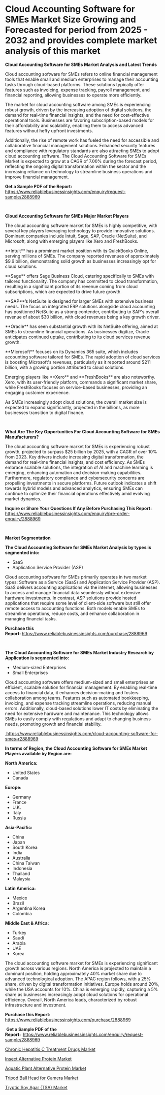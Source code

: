 <p><h1>Cloud Accounting Software for SMEs Market Size Growing and Forecasted for period from 2025 - 2032 and provides complete market analysis of this market</h1></p><p><strong>Cloud Accounting Software for SMEs Market Analysis and Latest Trends</strong></p>
<p><p>Cloud accounting software for SMEs refers to online financial management tools that enable small and medium enterprises to manage their accounting tasks through cloud-based platforms. These solutions typically offer features such as invoicing, expense tracking, payroll management, and financial reporting, allowing businesses to operate more efficiently.</p><p>The market for cloud accounting software among SMEs is experiencing robust growth, driven by the increasing adoption of digital solutions, the demand for real-time financial insights, and the need for cost-effective operational tools. Businesses are favoring subscription-based models for their affordability and scalability, enabling them to access advanced features without hefty upfront investments. </p><p>Additionally, the rise of remote work has fueled the need for accessible and collaborative financial management solutions. Enhanced security features and compliance with regulatory standards are also attracting SMEs to adopt cloud accounting software. The Cloud Accounting Software for SMEs Market is expected to grow at a CAGR of 7.00% during the forecast period, reflecting the ongoing digital transformation within the sector and the increasing reliance on technology to streamline business operations and improve financial management.</p></p>
<p><strong>Get a Sample PDF of the Report:&nbsp;</strong> <a href="https://www.reliablebusinessinsights.com/enquiry/request-sample/2888969?utm_campaign=2446&utm_medium=2&utm_source=Github&utm_content=ia&utm_term=14032025&utm_id=cloud-accounting-software-for-smes">https://www.reliablebusinessinsights.com/enquiry/request-sample/2888969</a></p>
<p>&nbsp;</p>
<p><strong>Cloud Accounting Software for SMEs Major Market Players</strong></p>
<p><p>The cloud accounting software market for SMEs is highly competitive, with several key players leveraging technology to provide innovative solutions. Dominant companies include Intuit, Sage, SAP, Oracle (NetSuite), and Microsoft, along with emerging players like Xero and FreshBooks.</p><p>**Intuit** has a prominent market position with its QuickBooks Online, serving millions of SMEs. The company reported revenues of approximately $9.6 billion, demonstrating solid growth as businesses increasingly opt for cloud solutions. </p><p>**Sage** offers Sage Business Cloud, catering specifically to SMEs with tailored functionality. The company has committed to cloud transformation, resulting in a significant portion of its revenue coming from cloud subscriptions, which are expected to drive future growth.</p><p>**SAP**’s NetSuite is designed for larger SMEs with extensive business needs. The focus on integrated ERP solutions alongside cloud accounting has positioned NetSuite as a strong contender, contributing to SAP's overall revenue of about $30 billion, with cloud revenues being a key growth driver.</p><p>**Oracle** has seen substantial growth with its NetSuite offering, aimed at SMEs to streamline financial operations. As businesses digitize, Oracle anticipates continued uptake, contributing to its cloud services revenue growth.</p><p>**Microsoft** focuses on its Dynamics 365 suite, which includes accounting software tailored for SMEs. The rapid adoption of cloud services is boosting Microsoft's revenues, particularly as it reported around $211 billion, with a growing portion attributed to cloud solutions.</p><p>Emerging players like **Xero** and **FreshBooks** are also noteworthy. Xero, with its user-friendly platform, commands a significant market share, while FreshBooks focuses on service-based businesses, providing an engaging customer experience.</p><p>As SMEs increasingly adopt cloud solutions, the overall market size is expected to expand significantly, projected in the billions, as more businesses transition to digital finance.</p></p>
<p>&nbsp;</p>
<p><strong>What Are The Key Opportunities For Cloud Accounting Software for SMEs Manufacturers?</strong></p>
<p><p>The cloud accounting software market for SMEs is experiencing robust growth, projected to surpass $25 billion by 2025, with a CAGR of over 10% from 2023. Key drivers include increasing digital transformation, the demand for real-time financial insights, and cost efficiency. As SMEs embrace scalable solutions, the integration of AI and machine learning is emerging, enhancing automation and decision-making capabilities. Furthermore, regulatory compliance and cybersecurity concerns are propelling investments in secure platforms. Future outlook indicates a shift towards hybrid models and advanced analytics, ensuring SMEs can continue to optimize their financial operations effectively amid evolving market dynamics.</p></p>
<p><strong>Inquire or Share Your Questions If Any Before Purchasing This Report:</strong> <a href="https://www.reliablebusinessinsights.com/enquiry/pre-order-enquiry/2888969?utm_campaign=2446&utm_medium=2&utm_source=Github&utm_content=ia&utm_term=14032025&utm_id=cloud-accounting-software-for-smes">https://www.reliablebusinessinsights.com/enquiry/pre-order-enquiry/2888969</a></p>
<p>&nbsp;</p>
<p><strong>Market Segmentation</strong></p>
<p><strong>The Cloud Accounting Software for SMEs Market Analysis by types is segmented into:</strong></p>
<p><ul><li>SaaS</li><li>Application Service Provider (ASP)</li></ul></p>
<p><p>Cloud accounting software for SMEs primarily operates in two market types: Software as a Service (SaaS) and Application Service Provider (ASP). SaaS delivers accounting applications via the internet, allowing businesses to access and manage financial data seamlessly without extensive hardware investments. In contrast, ASP solutions provide hosted applications that require some level of client-side software but still offer remote access to accounting functions. Both models enable SMEs to streamline operations, reduce costs, and enhance collaboration in managing financial tasks.</p></p>
<p><strong>Purchase this Report:&nbsp;</strong><a href="https://www.reliablebusinessinsights.com/purchase/2888969?utm_campaign=2446&utm_medium=2&utm_source=Github&utm_content=ia&utm_term=14032025&utm_id=cloud-accounting-software-for-smes">https://www.reliablebusinessinsights.com/purchase/2888969</a></p>
<p>&nbsp;</p>
<p><strong>The Cloud Accounting Software for SMEs Market Industry Research by Application is segmented into:</strong></p>
<p><ul><li>Medium-sized Enterprises</li><li>Small Enterprises</li></ul></p>
<p><p>Cloud accounting software offers medium-sized and small enterprises an efficient, scalable solution for financial management. By enabling real-time access to financial data, it enhances decision-making and fosters collaboration among teams. Features such as automated bookkeeping, invoicing, and expense tracking streamline operations, reducing manual errors. Additionally, cloud-based solutions lower IT costs by eliminating the need for extensive hardware and maintenance. This technology allows SMEs to easily comply with regulations and adapt to changing business needs, promoting growth and financial stability.</p></p>
<p><a href="https://www.reliablebusinessinsights.com/cloud-accounting-software-for-smes-r2888969?utm_campaign=2446&utm_medium=2&utm_source=Github&utm_content=ia&utm_term=14032025&utm_id=cloud-accounting-software-for-smes">&nbsp;https://www.reliablebusinessinsights.com/cloud-accounting-software-for-smes-r2888969</a></p>
<p><strong>In terms of Region, the Cloud Accounting Software for SMEs Market Players available by Region are:</strong></p>
<p>
    <p> <strong> North America: </strong>
        <ul>
            <li>United States</li>
            <li>Canada</li>
        </ul>
        </p> 
    <p> <strong> Europe: </strong>
        <ul>
            <li>Germany</li>
            <li>France</li>
            <li>U.K.</li>
            <li>Italy</li>
            <li>Russia</li>
        </ul>
        </p> 
    <p> <strong> Asia-Pacific: </strong>
        <ul>
            <li>China</li>
            <li>Japan</li>
            <li>South Korea</li>
            <li>India</li>
            <li>Australia</li>
            <li>China Taiwan</li>
            <li>Indonesia</li>
            <li>Thailand</li>
            <li>Malaysia</li>
        </ul>
        </p> 
    <p> <strong> Latin America: </strong>
        <ul>
            <li>Mexico</li>
            <li>Brazil</li>
            <li>Argentina Korea</li>
            <li>Colombia</li>
        </ul>
        </p> 
    <p> <strong> Middle East & Africa: </strong>
        <ul>
            <li>Turkey</li>
            <li>Saudi</li>
            <li>Arabia</li>
            <li>UAE</li>
            <li>Korea</li>
        </ul>
    </p>
    </p>
<p><p>The cloud accounting software market for SMEs is experiencing significant growth across various regions. North America is projected to maintain a dominant position, holding approximately 40% market share due to advanced technological adoption. The APAC region follows, with a 25% share, driven by digital transformation initiatives. Europe holds around 20%, while the USA accounts for 10%. China is emerging rapidly, capturing a 5% share as businesses increasingly adopt cloud solutions for operational efficiency. Overall, North America leads, characterized by robust infrastructure and investment.</p></p>
<p><strong>Purchase this Report: </strong><a href="https://www.reliablebusinessinsights.com/purchase/2888969?utm_campaign=2446&utm_medium=2&utm_source=Github&utm_content=ia&utm_term=14032025&utm_id=cloud-accounting-software-for-smes">https://www.reliablebusinessinsights.com/purchase/2888969</a></p>
<p>&nbsp;<strong>Get a Sample PDF of the Report:&nbsp;&nbsp;</strong><a href="https://www.reliablebusinessinsights.com/enquiry/request-sample/2888969?utm_campaign=2446&utm_medium=2&utm_source=Github&utm_content=ia&utm_term=14032025&utm_id=cloud-accounting-software-for-smes">https://www.reliablebusinessinsights.com/enquiry/request-sample/2888969</a></p>
<p><strong></strong></p>
<p><p><a href="https://github.com/donnypolan/Market-Research-Report-List-1/blob/main/chronic-hepatitis-c-treatment-drugs-market.md?utm_campaign=2446&utm_medium=2&utm_source=Github&utm_content=ia&utm_term=14032025&utm_id=cloud-accounting-software-for-smes">Chronic Hepatitis C Treatment Drugs Market</a></p><p><a href="https://www.linkedin.com/pulse/market-dynamics-insect-alternative-protein-projected-125-z8dxe?utm_campaign=2446&utm_medium=2&utm_source=Github&utm_content=ia&utm_term=14032025&utm_id=cloud-accounting-software-for-smes">Insect Alternative Protein Market</a></p><p><a href="https://www.linkedin.com/pulse/aquatic-plant-alternative-protein-market-dynamics-forecast-kmq9e?utm_campaign=2446&utm_medium=2&utm_source=Github&utm_content=ia&utm_term=14032025&utm_id=cloud-accounting-software-for-smes">Aquatic Plant Alternative Protein Market</a></p><p><a href="https://github.com/buluckcapps2/Market-Research-Report-List-1/blob/main/tripod-ball-head-for-camera-market.md?utm_campaign=2446&utm_medium=2&utm_source=Github&utm_content=ia&utm_term=14032025&utm_id=cloud-accounting-software-for-smes">Tripod Ball Head for Camera Market</a></p><p><a href="https://www.linkedin.com/pulse/evaluating-tryptic-soy-agar-tsa-market-current-trends-future-psihe?utm_campaign=2446&utm_medium=2&utm_source=Github&utm_content=ia&utm_term=14032025&utm_id=cloud-accounting-software-for-smes">Tryptic Soy Agar (TSA) Market</a></p></p>